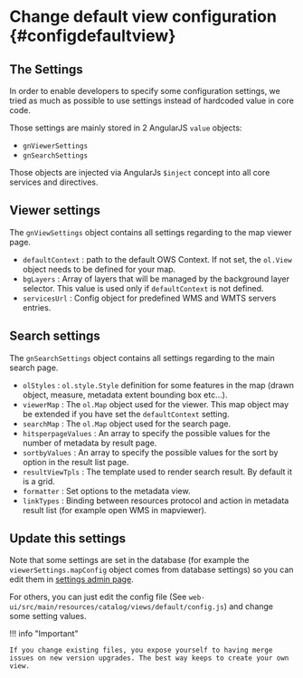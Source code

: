 # Change default view configuration {#configdefaultview}

## The Settings

In order to enable developers to specify some configuration settings, we tried as much as possible to use settings instead of hardcoded value in core code.

Those settings are mainly stored in 2 AngularJS `value` objects:

-   `gnViewerSettings`
-   `gnSearchSettings`

Those objects are injected via AngularJs `$inject` concept into all core services and directives.

## Viewer settings

The `gnViewSettings` object contains all settings regarding to the map viewer page.

-   `defaultContext` : path to the default OWS Context. If not set, the `ol.View` object needs to be defined for your map.
-   `bgLayers` : Array of layers that will be managed by the background layer selector. This value is used only if `defaultContext` is not defined.
-   `servicesUrl` : Config object for predefined WMS and WMTS servers entries.

## Search settings

The `gnSearchSettings` object contains all settings regarding to the main search page.

-   `olStyles` : `ol.style.Style` definition for some features in the map (drawn object, measure, metadata extent bounding box etc\...).
-   `viewerMap` : The `ol.Map` object used for the viewer. This map object may be extended if you have set the `defaultContext` setting.
-   `searchMap` : The `ol.Map` object used for the search page.
-   `hitsperpageValues` : An array to specify the possible values for the number of metadata by result page.
-   `sortbyValues` : An array to specify the possible values for the sort by option in the result list page.
-   `resultViewTpls` : The template used to render search result. By default it is a grid.
-   `formatter` : Set options to the metadata view.
-   `linkTypes` : Binding between resources protocol and action in metadata result list (for example open WMS in mapviewer).

## Update this settings

Note that some settings are set in the database (for example the `viewerSettings.mapConfig` object comes from database settings) so you can edit them in [settings admin page](system-configuration.md).

For others, you can just edit the config file (See `web-ui/src/main/resources/catalog/views/default/config.js`) and change some setting values.

!!! info "Important"

    If you change existing files, you expose yourself to having merge issues on new version upgrades. The best way keeps to create your own view.

